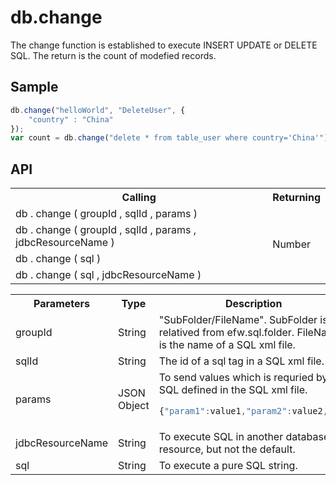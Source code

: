 <H1>db.change</H1>

The change function is established to execute INSERT UPDATE or DELETE SQL.
The return is the count of modefied records.
<h2>Sample</h2>

```javascript
db.change("helloWorld", "DeleteUser", {
	"country" : "China"
});
var count = db.change("delete * from table_user where country='China'");
```

<h2>API</h2>

<table>
<tr><th>Calling</th><th>Returning</th></tr>
<tr><td>db . change ( groupId , sqlId , params )</td><td rowspan=4>Number</td></tr>
<tr><td>db . change ( groupId , sqlId , params , jdbcResourceName )</td></tr>
<tr><td>db . change ( sql )</td></tr>
<tr><td>db . change ( sql , jdbcResourceName )</td></tr>
</table>

<table>
<tr><th>Parameters</th><th>Type</th><th>Description</th></tr>
<tr><td>groupId</td><td>String</td><td>"SubFolder/FileName". SubFolder is relatived from efw.sql.folder. FileName is the name of a SQL xml file.</td></tr>
<tr><td>sqlId</td><td>String</td><td>The id of a sql tag in a SQL xml file.</td></tr>
<tr><td>params</td><td>JSON Object</td>
<td>To send values which is requried by the SQL defined in the SQL xml file. 

```javascript
{"param1":value1,"param2":value2,...}
```

</td></tr>
<tr><td>jdbcResourceName</td><td>String</td><td>To execute SQL in another database resource, but not the default. 
</td></tr>
<tr><td>sql</td><td>String</td><td>To execute a pure SQL string.</td></tr>
</table>

